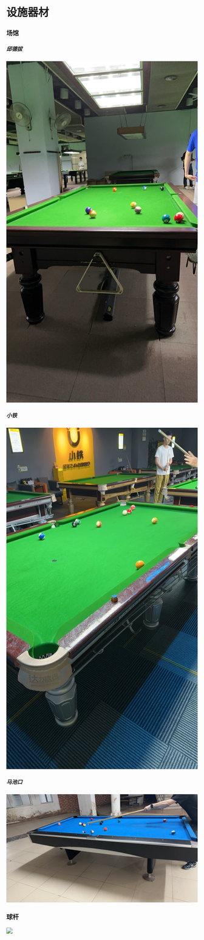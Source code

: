 # 设施器材

### 场馆

##### 邱德拔

![](./img/qiudeba.jpg)

##### 小铁

![](./img/xiaotie.jpg)

##### 马池口

![](./img/machikou.jpg)

### 球杆

![](./img/gan.jpg)